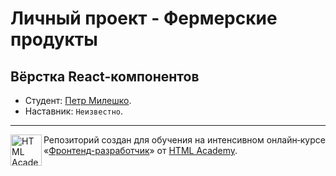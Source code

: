 # Личный проект - Фермерские продукты
## Вёрстка React-компонентов

* Студент: [Петр Милешко](https://htmlacademy.ru/profile/webpeternet).
* Наставник: `Неизвестно`.


---

<a href="https://htmlacademy.ru/intensive/javascript"><img align="left" width="50" height="50" alt="HTML Academy" src="https://up.htmlacademy.ru/static/img/intensive/javascript/logo-for-github-2.png"></a>

Репозиторий создан для обучения на интенсивном онлайн‑курсе «[Фронтенд-разработчик](https://htmlacademy.ru/profession/frontender)» от [HTML Academy](https://htmlacademy.ru).

